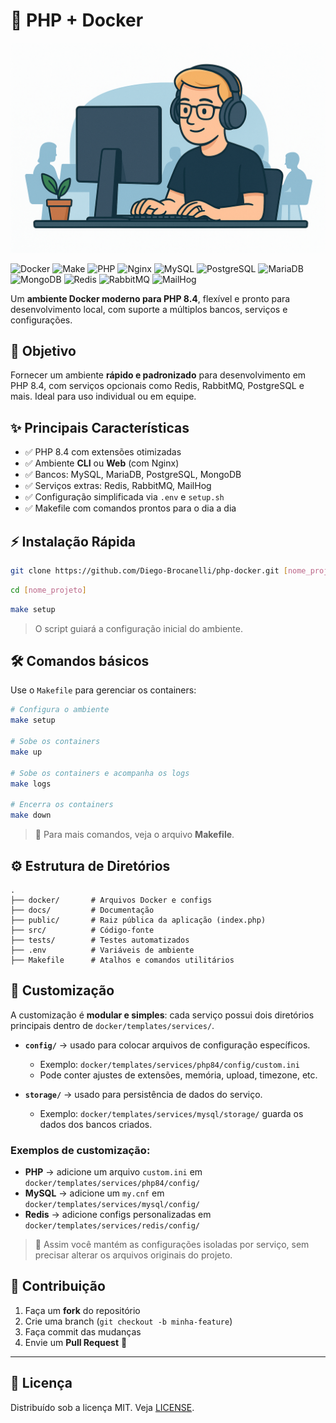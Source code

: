 # 🚀 PHP + Docker

![Banner do Projeto](docs/images/banner.png)

![Docker](https://img.shields.io/badge/Docker-2496ED?style=for-the-badge\&logo=docker\&logoColor=white)
![Make](https://img.shields.io/badge/Make-427819?style=for-the-badge\&logo=gnu\&logoColor=white)
![PHP](https://img.shields.io/badge/PHP-8.4-777BB4?style=for-the-badge\&logo=php\&logoColor=white)
![Nginx](https://img.shields.io/badge/Nginx-269539?style=for-the-badge\&logo=nginx\&logoColor=white)
![MySQL](https://img.shields.io/badge/MySQL-8.0-4479A1?style=for-the-badge\&logo=mysql\&logoColor=white)
![PostgreSQL](https://img.shields.io/badge/PostgreSQL-15-336791?style=for-the-badge\&logo=postgresql\&logoColor=white)
![MariaDB](https://img.shields.io/badge/MariaDB-10.11-003545?style=for-the-badge\&logo=mariadb\&logoColor=white)
![MongoDB](https://img.shields.io/badge/MongoDB-7-4EA94B?style=for-the-badge\&logo=mongodb\&logoColor=white)
![Redis](https://img.shields.io/badge/Redis-DC382D?style=for-the-badge\&logo=redis\&logoColor=white)
![RabbitMQ](https://img.shields.io/badge/RabbitMQ-FF6600?style=for-the-badge\&logo=rabbitmq\&logoColor=white)
![MailHog](https://img.shields.io/badge/MailHog-0078D7?style=for-the-badge\&logo=mail\&logoColor=white)

Um **ambiente Docker moderno para PHP 8.4**, flexível e pronto para desenvolvimento local, com suporte a múltiplos bancos, serviços e configurações.

## 🎯 Objetivo

Fornecer um ambiente **rápido e padronizado** para desenvolvimento em PHP 8.4, com serviços opcionais como Redis, RabbitMQ, PostgreSQL e mais.
Ideal para uso individual ou em equipe.

## ✨ Principais Características

* ✅ PHP 8.4 com extensões otimizadas
* ✅ Ambiente **CLI** ou **Web** (com Nginx)
* ✅ Bancos: MySQL, MariaDB, PostgreSQL, MongoDB
* ✅ Serviços extras: Redis, RabbitMQ, MailHog
* ✅ Configuração simplificada via `.env` e `setup.sh`
* ✅ Makefile com comandos prontos para o dia a dia

## ⚡ Instalação Rápida

```bash
git clone https://github.com/Diego-Brocanelli/php-docker.git [nome_projeto]
```

```bash
cd [nome_projeto]
```

```bash
make setup
```

> O script guiará a configuração inicial do ambiente.

## 🛠️ Comandos básicos

Use o `Makefile` para gerenciar os containers:

```bash
# Configura o ambiente
make setup

# Sobe os containers
make up

# Sobe os containers e acompanha os logs
make logs

# Encerra os containers
make down
```

> 📌 Para mais comandos, veja o arquivo **Makefile**.

## ⚙️ Estrutura de Diretórios

```
.
├── docker/       # Arquivos Docker e configs
├── docs/         # Documentação
├── public/       # Raiz pública da aplicação (index.php)
├── src/          # Código-fonte
├── tests/        # Testes automatizados
├── .env          # Variáveis de ambiente
├── Makefile      # Atalhos e comandos utilitários
```

## 🔧 Customização

A customização é **modular e simples**: cada serviço possui dois diretórios principais dentro de `docker/templates/services/`.

* **`config/`** → usado para colocar arquivos de configuração específicos.

  * Exemplo: `docker/templates/services/php84/config/custom.ini`
  * Pode conter ajustes de extensões, memória, upload, timezone, etc.

* **`storage/`** → usado para persistência de dados do serviço.

  * Exemplo: `docker/templates/services/mysql/storage/` guarda os dados dos bancos criados.

### Exemplos de customização:

* **PHP** → adicione um arquivo `custom.ini` em `docker/templates/services/php84/config/`
* **MySQL** → adicione um `my.cnf` em `docker/templates/services/mysql/config/`
* **Redis** → adicione configs personalizadas em `docker/templates/services/redis/config/`

> 📌 Assim você mantém as configurações isoladas por serviço, sem precisar alterar os arquivos originais do projeto.

## 🤝 Contribuição

1. Faça um **fork** do repositório
2. Crie uma branch (`git checkout -b minha-feature`)
3. Faça commit das mudanças
4. Envie um **Pull Request** 🎉

---

## 📜 Licença

Distribuído sob a licença MIT. Veja [LICENSE](LICENSE).
